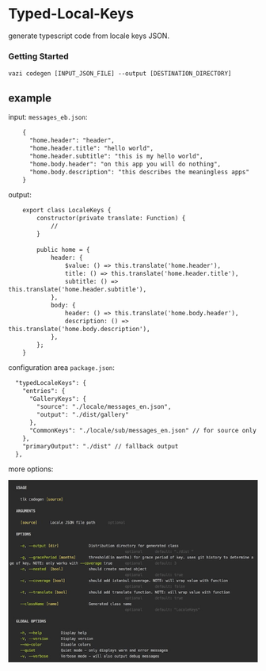 # Typed-Local-Keys

generate typescript code from locale keys JSON.


### Getting Started

```
vazi codegen [INPUT_JSON_FILE] --output [DESTINATION_DIRECTORY]
```

## example

input: `messages_eb.json`:

```
    {
      "home.header": "header",
      "home.header.title": "hello world",
      "home.header.subtitle": "this is my hello world",
      "home.body.header": "on this app you will do nothing",
      "home.body.description": "this describes the meaningless apps"
    }
```

output:
```
    export class LocaleKeys {
        constructor(private translate: Function) {
            //
        }

        public home = {
            header: {
                $value: () => this.translate('home.header'),
                title: () => this.translate('home.header.title'),
                subtitle: () => this.translate('home.header.subtitle'),
            },
            body: {
                header: () => this.translate('home.body.header'),
                description: () => this.translate('home.body.description'),
            },
        };
    }

```

configuration area `package.json`:
```
  "typedLocaleKeys": {
    "entries": {
      "GalleryKeys": {
        "source": "./locale/messages_en.json",
        "output": "./dist/gallery"
      },
      "CommonKeys": "./locale/sub/messages_en.json" // for source only
    },
    "primaryOutput": "./dist" // fallback output
  },
```

more options:

![Alt caporal usage](images/caporal-usage.jpeg?raw=true "Caporal usage")
